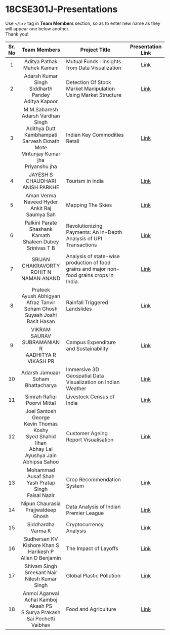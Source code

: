 # 18CSE301J-Presentations

Use `</br>` tag in **Team Members** section, so as to enter new name as they will appear one below another.
</br>Thank you!

| Sr. No | Team Members | Project Title | Presentation Link |
|:------:|:------------:|---------------|:-------------------:|
|    1   | Aditya Pathak </br> Mahek Kamani | Mutual Funds : Insights from Data Visualization | [Link](https://docs.google.com/presentation/d/16Vae2A5_kd2wb8iV-lxYkIP3cngMsr2IL6KqZNjCZNs/edit?usp=sharing) |
|    2   | Adarsh Kumar Singh </br> Siddharth Pandey </br> Aditya Kapoor | Detection Of Stock Market Manipulation Using Market Structure | [Link](https://www.canva.com/design/DAFdeLZutCc/LSwCGZGFuNqjfTzdX8751A/view?utm_content=DAFdeLZutCc&utm_campaign=designshare&utm_medium=link2&utm_source=sharebutton)   |
|    3   | M.M.Sabaresh </br>  Adarsh Vardhan Singh </br>  Adithya Dutt Kambhampati </br> Sarvesh Eknath Mote </br> Mritunjay Kumar jha </br> Priyanshu jha  | Indian Key Commodities Retail | [Link](https://docs.google.com/presentation/d/16el-XTsXImCTQSQIzI8pHT_DGJFFNKpC/edit?usp=drivesdk&ouid=117602231671529784166&rtpof=true&sd=true)   |
|    4   | JAYESH S CHAUDHARI </br> ANISH PARKHE |      Tourism in India         | [Link](https://docs.google.com/presentation/d/12cnUy9inS7zWsEtCQg8uhtkrg_slWaQw0OkmtDY-43U/edit?usp=sharing)   |
|    5   | Aman Verma </br> Naveed Hyder </br> Ankit Raj </br> Saumya Sah | Mapping The Skies  | [Link](https://www.canva.com/design/DAFeOT44q8s/8toaWVT3xiRW3vNOTK7ciQ/edit?utm_content=DAFeOT44q8s&utm_campaign=designshare&utm_medium=link2&utm_source=sharebutton)   |
|    6   | Palkini Parate </br> Shashank Kamath </br> Shaleen Dubey </br> Srinivas T B |    Revolutionizing Payments: An In-Depth Analysis of UPI Transactions           | [Link](https://www.canva.com/design/DAFeORP3Y64/GWqx4FBBawPthI_HC0fTLw/edit?utm_content=DAFeORP3Y64&utm_campaign=designshare&utm_medium=link2&utm_source=sharebutton)   |
|    7   | SRIJAN CHAKRAVORTY </br> ROHIT N </br> NAMAN ANAND |  Analysis of state-wise production of food grains and major non-food grains crops in India. | [Link](https://docs.google.com/presentation/d/1-Vfr5t_cM3XmgBTLTXRptGxdr_hxovTR/edit?usp=sharing&ouid=111489925083220166017&rtpof=true&sd=true)   |
|    8   | Prateek </br> Ayush Abhigyan </br> Afraz Tanvir </br> Soham Ghosh </br> Suyash Joshi </br> Basit Hasan | Rainfall Triggered Landslides | [Link](https://www.canva.com/design/DAFeT1wA_7A/gNZdCZlUlakFzr17V58i1g/view?utm_content=DAFeT1wA_7A&utm_campaign=designshare&utm_medium=link2&utm_source=sharebutton)   |
|    9   | VIKRAM SAURAV <br/> SUBRAMANIAN R <br/> AADHITYA R <br/> VIKASH PR  | Campus Expenditure and Sustainability | [Link](https://www.canva.com/design/DAFeUE8f4VM/M8MMGep0trDwPb7Cwx0woA/view)   |
|    10  | Adarsh Jamuaar </br> Soham Bhattacharya | Immersive 3D Geospatial Data Visualization on Indian Weather | [Link](https://docs.google.com/presentation/d/12tb98x1ZLBHIvXWnUY8vB5fkGqXM3m1TR443e0lqq2M/edit?usp=sharing)   |
|    11  | Simrah Rafiqi </br> Poorvi Mittal | Livestock Census of India | [Link](https://docs.google.com/presentation/d/1J6GfZG2px2I3GWfH9XOg642g5O9mdOl0doY4uYPruz4/edit?usp=sharing)   |
|    12  | Joel Santosh George </br> Kevin Thomas Koshy </br> Syed Shahid Ilhan </br> Abhay Lal </br> Ayushya Jain </br> Abhipsa Sahoo  | Customer Ageing Report Visualisation | [Link](https://docs.google.com/presentation/d/153VRVpIA86cModdAd5EnAxo1aYpaupLZuhqJ66Q2IFs/edit?usp=sharing)   |
|    13  | Mohammad Ausaf Shah </br> Yash Pratap Singh </br> Faisal Nazir | Crop Recommendation System | [Link](https://docs.google.com/presentation/d/1rh33apsQu-bjUwbK7alRU1GLwgdbrWqzAtqPHVIIito/edit?usp=sharing)   |
|    14  | Nipun Chaurasia </br> Prajjwaldeep Ghosh | Data Analysis of Indian Premier League | [Link](https://www.canva.com/design/DAFeTxQ61AY/3n8CjMgznglOaVie0FHZiQ/view?utm_content=DAFeTxQ61AY&utm_campaign=designshare&utm_medium=link2&utm_source=sharebutton)   |
|    15  | Siddhardha Varma K | Cryptocurrency Analysis | [Link](https://www.canva.com/design/DAFd7h6NZbw/i-xK9sidaTwgapfbLBcqFg/view?utm_content=DAFd7h6NZbw&utm_campaign=designshare&utm_medium=link&utm_source=publishsharelink) |
|    16  | Sudhersan KV </br> Kishore Khan S </br> Harikesh P </br> Allen D Benjamin | The Impact of Layoffs | [Link](https://docs.google.com/presentation/d/1m6ugpamgAiaz5_wxoIaeCu7y2pxVsUs00nWLJja5I-w/edit?usp=sharing)
|    17  | Shivam Singh </br> Sreekant Nair </br> Nilesh Kumar Singh | Global Plastic Pollution | [Link](https://drive.google.com/drive/folders/1pe2_fAbiQOOAGDXGqsScYWBD8X1rEQUh?usp=share_link) |
|    18  | Anmol Agarwal </br> Achal Kamboj </br> Akash PS </br> S Surya Prakash </br> Sai Pechetti Vaibhav | Food and Agriculture | [Link](https://docs.google.com/presentation/d/1IOU4dQJkD1OZ0W1N8KDS27-WnBHAlAJi/edit?usp=sharing&ouid=105234093970248157519&rtpof=true&sd=true) 
